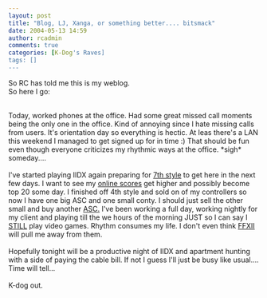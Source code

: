 ```yaml
---
layout: post
title: "Blog, LJ, Xanga, or something better.... bitsmack"
date: 2004-05-13 14:59
author: rcadmin
comments: true
categories: [K-Dog's Raves]
tags: []
---
```

So RC has told me this is my weblog.
<br />
So here I go:
<br />

<br />
Today, worked phones at the office.  Had some great missed call moments being the only one in the office.  Kind of annoying since I hate missing calls from users.  It's orientation day so everything is hectic.  At leas there's a LAN this weekend I managed to get signed up for in time :)  That should be fun even though everyone criticizes my rhythmic ways at the office. *sigh*  someday....
<br />

<br />
I've started playing IIDX again preparing for <A href="http://www.play-asia.com/paOS-13-71-8g-70-36x-4-5-77-1-15-iidx.html">7th style</a> to get here in the next few days.  I want to see my <A href="http://vjarmy.com/iidx/viewuser.php?user=358">online scores</a> get higher and possibly become top 20 some day.  I finished off 4th style and sold on of my controllers so now I have one big ASC and one small conty.  I should just sell the other small and buy another <a href="http://cgi.ebay.com/ws/eBayISAPI.dll?ViewItem&category=21188&item=8104205411&rd=1">ASC.</a>  I've been working a full day, working nightly for my client and playing till the we hours of the morning JUST so I can say I <u>STILL</u> play video games.  Rhythm consumes my life.  I don't even think <a href="http://www.gamespot.com/ps2/rpg/finalfantasy12/preview_6097934.html">FFXII</a> will pull me away from them.
<br />

<br />
Hopefully tonight will be a productive night of IIDX and apartment hunting with a side of paying the cable bill.  If not I guess I'll just be busy like usual....  Time will tell...
<br />

<br />
K-dog out.
